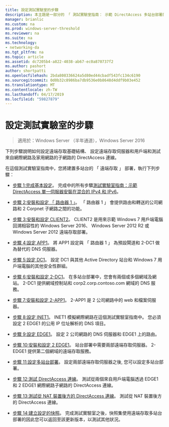 ```yaml
---
title: 設定測試實驗室的步驟
description: 本主題是一部分的 「 測試實驗室指南： 示範 DirectAccess 多站台部署的 Windows Server 2016
manager: brianlic
ms.custom: na
ms.prod: windows-server-threshold
ms.reviewer: na
ms.suite: na
ms.technology:
- networking-da
ms.tgt_pltfrm: na
ms.topic: article
ms.assetid: dc7205b4-a822-4038-ab67-ec0a870737f2
ms.author: pashort
author: shortpatti
ms.openlocfilehash: 2bda808336624a5d80ed44cbadf543fc134c6190
ms.sourcegitcommit: 0d0b32c8986ba7db9536e0b8648d4ddf9b03e452
ms.translationtype: MT
ms.contentlocale: zh-TW
ms.lasthandoff: 04/17/2019
ms.locfileid: "59827879"
---
```

# <a name="steps-for-configuring-the-test-lab"></a>設定測試實驗室的步驟

>適用於：Windows Server （半年通道），Windows Server 2016

下列步驟說明如何設定遠端存取基礎結構、 設定遠端存取伺服器和用戶端和測試來自網際網路及家用網路的子網路的 DirectAccess 連線。  
  
在這個測試實驗室指南中，您將建置多站台的 「 遠端存取 」 部署，執行下列步驟：  
  
-   [步驟 1:完成基本設定](assetId:///9eb4a9ba-9118-4ea3-8963-e643ec81c3ed)。 完成中的所有步驟[測試實驗室指南：示範 DirectAccess 單一伺服器安裝在混合的 IPv4 和 IPv6](https://go.microsoft.com/fwlink/p/?LinkId=237004)。  
  
-   [步驟 2:安裝和設定 「 路由器 1 」](assetId:///e4b1a298-d5b0-410e-970b-c5358a9378f9)。 「 路由器 1 」 會提供路由和轉送的公司網路和 2 Corpnet 子網路之間的功能。  
  
-   [步驟 3:安裝和設定 CLIENT2](assetId:///6cbee1b5-f6f6-443f-8fa9-31cc5c05a0ee)。 CLIENT2 是用來示範 Windows 7 用戶端電腦回溯相容性的 Windows Server 2016、 Windows Server 2012 R2 或 Windows Server 2012 遠端存取部署。  
  
-   [步驟 4:設定 APP1](assetId:///a0ee655e-c01e-4bf3-a7b3-064e9614f810)。 將 APP1 設定與 「 路由器 1 」 為預設閘道和 2-DC1 做為替代的 DNS 伺服器。  
  
-   [步驟 5:設定 DC1](assetId:///205ca795-93ce-4e53-aa6b-b44c87f0e14a)。 設定 DC1 與其他 Active Directory 站台和 Windows 7 用戶端電腦的其他安全性群組。  
  
-   [步驟 6:安裝和設定 2-DC1](assetId:///16752f61-edbf-4ff4-9d7a-e2077b66a127)。 在多站台部署中，您會有兩個或多個網域及網站。 2-DC1 提供網域控制站和 corp2.corp.contoso.com 網域的 DNS 服務。  
  
-   [步驟 7:安裝和設定 2-APP1](assetId:///7d04b54e-590a-4d33-9766-415789859f29)。 2-APP1 是 2 公司網路中的 web 和檔案伺服器。  
  
-   [步驟 8:設定 INET1](assetId:///8ecc0b63-8626-4939-8d26-3d51d051d231)。 INET1 模擬網際網路在這個測試實驗室指南中。 您必須設定 2 EDGE1 的公用 IP 位址解析的 DNS 項目。  
  
-   [步驟 9:設定 EDGE1](assetId:///562744dc-30f6-42fa-bd5f-60a013b2179e)。 設定 2 公司網路的 DNS 伺服器和 EDGE1 上的路由。  
  
-   [步驟 10:安裝和設定 2 EDGE1](assetId:///1938c4f3-ca96-475d-9f2e-6bea3b7a4130)。 站台部署中需要兩部遠端存取伺服器。 2-EDGE1 提供第二個網域的遠端存取服務。  
  
-   [步驟 11:設定多站台部署](assetId:///537e4b68-043f-49c9-94d8-15ce8c4b18e2)。 設定兩部遠端存取伺服器之後, 您可以設定多站台部署。  
  
-   [步驟 12:測試 DirectAccess 連線](assetId:///aa293b5d-4b6f-4004-95f3-0ab54804b15c)。 測試從兩個來自用戶端電腦透過 EDGE1 和 2 EDGE1 網際網路子網路的 DirectAccess 連線。  
  
-   [步驟 13:測試從 NAT 裝置後方的 DirectAccess 連線](assetId:///41f8195b-00a1-4991-9db8-3703514dbe0c)。 測試從 NAT 裝置後方的 DirectAccess 連線。  
  
-   [步驟 14:建立設定的快照](assetId:///7b56d5c9-c334-463e-9e29-d652ca110d84)。 完成測試實驗室之後，快照集使用遠端存取多站台部署的因此您可以返回至該更新版本，以測試其他狀況。  
  


